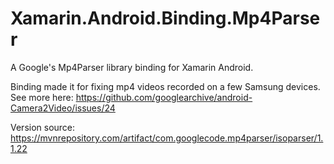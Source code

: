 # Xamarin.Android.Binding.Mp4Parser

A Google's Mp4Parser library binding for Xamarin Android.

Binding made it for fixing mp4 videos recorded on a few Samsung devices. See more here:
https://github.com/googlearchive/android-Camera2Video/issues/24

Version source: https://mvnrepository.com/artifact/com.googlecode.mp4parser/isoparser/1.1.22
